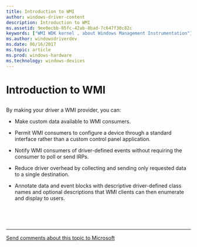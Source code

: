 ```yaml
---
title: Introduction to WMI
author: windows-driver-content
description: Introduction to WMI
ms.assetid: 9ee0ecbb-05fc-42ab-8bad-7c647f30c82c
keywords: ["WMI WDK kernel , about Windows Management Instrumentation"]
ms.author: windowsdriverdev
ms.date: 06/16/2017
ms.topic: article
ms.prod: windows-hardware
ms.technology: windows-devices
---
```


# Introduction to WMI


## <a href="" id="ddk-introduction-to-wmi-kg"></a>


By making your driver a WMI provider, you can:

-   Make custom data available to WMI consumers.

-   Permit WMI consumers to configure a device through a standard interface rather than a custom control panel application.

-   Notify WMI consumers of driver-defined events without requiring the consumer to poll or send IRPs.

-   Reduce driver overhead by collecting and sending only requested data to a single destination.

-   Annotate data and event blocks with descriptive driver-defined class names and optional descriptions that WMI clients can then enumerate and display to users.

 

 


--------------------
[Send comments about this topic to Microsoft](mailto:wsddocfb@microsoft.com?subject=Documentation%20feedback%20%5Bkernel\kernel%5D:%20Introduction%20to%20WMI%20%20RELEASE:%20%286/14/2017%29&body=%0A%0APRIVACY%20STATEMENT%0A%0AWe%20use%20your%20feedback%20to%20improve%20the%20documentation.%20We%20don't%20use%20your%20email%20address%20for%20any%20other%20purpose,%20and%20we'll%20remove%20your%20email%20address%20from%20our%20system%20after%20the%20issue%20that%20you're%20reporting%20is%20fixed.%20While%20we're%20working%20to%20fix%20this%20issue,%20we%20might%20send%20you%20an%20email%20message%20to%20ask%20for%20more%20info.%20Later,%20we%20might%20also%20send%20you%20an%20email%20message%20to%20let%20you%20know%20that%20we've%20addressed%20your%20feedback.%0A%0AFor%20more%20info%20about%20Microsoft's%20privacy%20policy,%20see%20http://privacy.microsoft.com/default.aspx. "Send comments about this topic to Microsoft")


